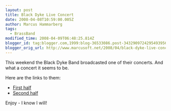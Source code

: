 ```yaml
---
layout: post
title: Black Dyke Live Concert
date: 2008-04-08T10:59:00.005Z
author: Marcus Hammarberg
tags:
  - BrassBand
modified_time: 2008-04-09T06:48:25.814Z
blogger_id: tag:blogger.com,1999:blog-36533086.post-3432909724295493956
blogger_orig_url: http://www.marcusoft.net/2008/04/black-dyke-live-concert.html
---
```


This
weekend the Black Dyke Band broadcasted one of their concerts. And what
a concert it seems to be.

Here are the links to them:

- [First half](http://video-2.leedsmet.ac.uk/view.aspx?ID=1165)
- [Second half](http://video-2.leedsmet.ac.uk/View.aspx?ID=1169)

Enjoy - I know I will!
